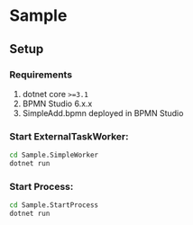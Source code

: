 # Sample

## Setup

### Requirements

1. dotnet core `>=3.1`
2. BPMN Studio 6.x.x
3. SimpleAdd.bpmn deployed in BPMN Studio

### Start ExternalTaskWorker:

```bash
cd Sample.SimpleWorker
dotnet run
```

### Start Process:

```bash
cd Sample.StartProcess
dotnet run
```
